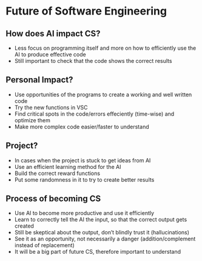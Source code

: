 # Future of Software Engineering

## How does AI impact CS?

* Less focus on programming itself and more on how to efficiently use the AI to produce
effective code
* Still important to check that the code shows the correct results

## Personal Impact?

* Use opportunities of the programs to create a working and well written code
* Try the new functions in VSC
* Find critical spots in the code/errors effeciently (time-wise) and optimize them
* Make more complex code easier/faster to understand

## Project?
* In cases when the project is stuck to get ideas from AI
* Use an efficient learning method for the AI
* Build the correct reward functions
* Put some randomness in it to try to create better results

## Process of becoming CS

* Use AI to become more productive and use it efficiently
* Learn to correctly tell the AI the input, so that the correct output gets created
* Still be skeptical about the output, don’t blindly trust it (hallucinations)
* See it as an opportunity, not necessarily a danger (addition/complement instead of replacement)
* It will be a big part of future CS, therefore important to understand


